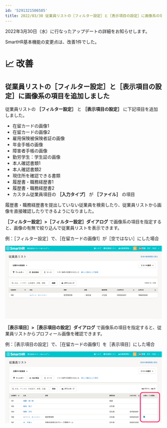```yaml
---
id: '5291321506585'
title: 2022/03/30 従業員リストの［フィルター設定］と［表示項目の設定］に画像系の項目を追加しました
---
```

2022年3月30日（水）に行なったアップデートの詳細をお知らせします。

SmartHR基本機能の変更点は、改善1件でした。

# 📈 改善

## 従業員リストの［フィルター設定］と［表示項目の設定］に画像系の項目を追加しました

従業員リストの **［フィルター設定］** と **［表示項目の設定］** に下記項目を追加しました。

- 在留カードの画像1
- 在留カードの画像2
- 雇用保険被保険者証の画像
- 年金手帳の画像
- 障害者手帳の画像
- 勤労学生：学生証の画像
- 本人確認書類1
- 本人確認書類2
- 現住所を確認できる書類
- 履歴書・職務経歴書1
- 履歴書・職務経歴書2
- カスタム従業員項目の **［入力タイプ］** が **［ファイル］** の項目

履歴書・職務経歴書を提出していない従業員を検索したり、従業員リストから画像を直接確認したりできるようになりました。

 **［フィルター設定］>［フィルター設定］ダイアログ** で画像系の項目を指定すると、画像の有無で絞り込んで従業員リストを表示できます。

例：［フィルター設定］で、［在留カードの画像1］が［空ではない］にした場合

![](./__________2022-04-01_9_26_33.png)

 **［表示項目］>［表示項目の設定］ダイアログ** で画像系の項目を指定すると、従業員リストからプロフィール画像を確認できます。

例：［表示項目の設定］で、［在留カードの画像1］を［表示項目］にした場合

![](./__________2022-04-01_9_25_35.png)
